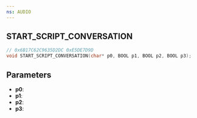 ```yaml
---
ns: AUDIO
---
```

## START_SCRIPT_CONVERSATION

```c
// 0x6B17C62C9635D2DC 0xE5DE7D9D
void START_SCRIPT_CONVERSATION(char* p0, BOOL p1, BOOL p2, BOOL p3);
```

## Parameters
* **p0**:
* **p1**:
* **p2**:
* **p3**:
